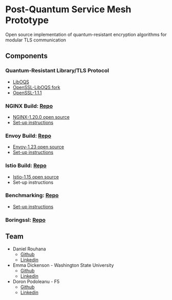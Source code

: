# Post-Quantum Service Mesh Prototype

Open source implementation of quantum-resistant encryption algorithms for modular TLS communication

## Components

### Quantum-Resistant Library/TLS Protocol
- [LibOQS](https://github.com/open-quantum-safe/liboqs)
- [OpenSSL-LibOQS fork](https://github.com/open-quantum-safe/openssl)
- [OpenSSL-1.1.1](https://github.com/openssl/openssl/tree/OpenSSL_1_1_1-stable)


### NGINX Build: [Repo](https://github.com/Post-Quantum-Mesh/nginx-oqs)
- [NGINX-1.20.0 open source](https://github.com/nginx/nginx/tree/branches/stable-1.20)
- [Set-up instructions](https://github.com/Post-Quantum-Mesh/nginx-oqs#local-environment-setup)

### Envoy Build: [Repo](https://github.com/Post-Quantum-Mesh/envoy-oqs)
- [Envoy-1.23 open source](https://github.com/Post-Quantum-Mesh/envoy-oqs)
- [Set-up instructions](https://github.com/Post-Quantum-Mesh/envoy-oqs#local-environment-setup)

### Istio Build: [Repo](https://github.com/Post-Quantum-Mesh/istio-oqs)
- [Istio-1.15 open source](https://github.com/istio/istio/tree/release-1.15)
- Set-up instructions

### Benchmarking: [Repo](https://github.com/Post-Quantum-Mesh/benchmarking)
- [Set-up instructions](https://github.com/Post-Quantum-Mesh/benchmarking#quick-start)

### Boringssl: [Repo](https://github.com/Post-Quantum-Mesh/boringssl)

## Team

- Daniel Rouhana
  - [Github](https://github.com/drouhana)
  - [Linkedin](https://www.linkedin.com/in/rouhana/)
- Emma Dickenson - Washington State University
  - [Github](https://github.com/emmadickenson4)
  - [Linkedin](https://www.linkedin.com/in/emma-dickenson/)
- Doron Podoleanu - F5
  - [Github](https://github.com/doronp)
  - [Linkedin](https://www.linkedin.com/in/doronpodoleanu/)
